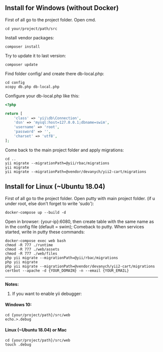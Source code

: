 ## Install for Windows (without Docker)

First of all go to the project folder.
Open cmd.
~~~
cd your/project/path/src
~~~

Install vendor packages:
~~~
composer install
~~~

Try to update it to last version:
~~~
composer update
~~~

Find folder config/ and create there db-local.php:
~~~
cd config
xcopy db.php db-local.php
~~~

Configure your db-local.php like this:
```php
<?php

return [
    'class' => 'yii\db\Connection',
    'dsn' => 'mysql:host=127.0.0.1;dbname=swim',
    'username' => 'root',
    'password' => '',
    'charset' => 'utf8',
];
```

Come back to the main project folder and apply migrations:
~~~
cd ..
yii migrate --migrationPath=@yii/rbac/migrations
yii migrate
yii migrate --migrationPath=@vendor/devanych/yii2-cart/migrations
~~~

## Install for Linux (~Ubuntu 18.04)

First of all go to the project folder.
Open putty with main project folder. (if u under root, else don't forget to write 'sudo'):

~~~
docker-compose up --build -d
~~~
Open in browser: {your-ip}:6080, then create table with the same name as in the config file (default = swim);
Comeback to putty. When services started, write in putty these commands:
~~~
docker-compose exec web bash
chmod -R 777 ./runtime
chmod -R 777 ./web/assets
chmod -R 777 ./web/files
php yii migrate --migrationPath=@yii/rbac/migrations
php yii migrate
php yii migrate --migrationPath=@vendor/devanych/yii2-cart/migrations
certbot --apache -d {YOUR_DOMAIN} -n --email {YOUR_EMAIL}
~~~

------
**Notes:**

1. If you want to enable yii debugger:
#### Windows 10:
~~~
cd {your/project/path}/src/web
echo.>.debug
~~~

#### Linux (~Ubuntu 18.04) or Mac
~~~
cd {your/project/path}/src/web
touch .debug
~~~